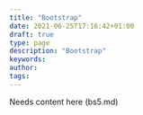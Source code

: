 ```yaml
---
title: "Bootstrap"
date: 2021-06-25T17:16:42+01:00
draft: true
type: page
description: "Bootstrap" 
keywords:
author: 
tags: 
---
```


Needs content here
(bs5.md)